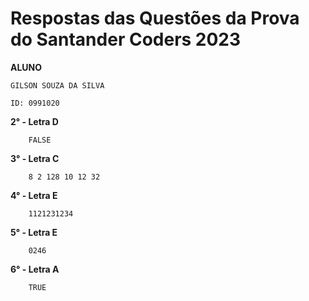 # Respostas das Questões da Prova do Santander Coders 2023

**ALUNO**

`GILSON SOUZA DA SILVA`


`ID: 0991020`




**2° - Letra D**

        FALSE

**3° - Letra C** 

        8 2 128 10 12 32

**4° - Letra E**

        1121231234

**5° - Letra E** 

        0246

**6° - Letra A**

        TRUE